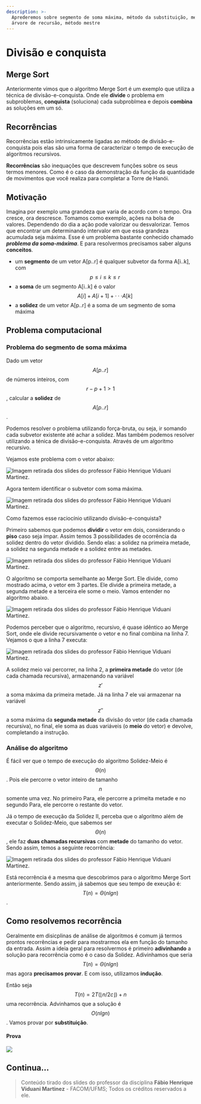 ```yaml
---
description: >-
  Aprederemos sobre segmento de soma máxima, método da substituição, método da
  árvore de recursão, método mestre
---
```


# Divisão e conquista

## Merge Sort

Anteriormente vimos que o algoritmo Merge Sort é um exemplo que utiliza a técnica de divisão-e-conquista. Onde ele **divide** o problema em subproblemas, **conquista** \(soluciona\) cada subproblmea e depois **combina** as soluções em um só.

## Recorrências

Recorrências estão intrinsicamente ligadas ao método de divisão-e-conquista pois elas são uma forma de caracterizar o tempo de execução de algoritmos recursivos. 

**Recorrências** são inequações que descrevem funções sobre os seus termos menores. Como é o caso da demonstração da função da quantidade de movimentos que você realiza para completar a Torre de Hanói.

## Motivação

Imagina por exemplo uma grandeza que varia de acordo com o tempo. Ora cresce, ora descresce. Tomamos como exemplo, ações na bolsa de valores. Dependendo do dia a ação pode valorizar ou desvalorizar. Temos que encontrar um determinando intervalor em que essa grandeza acumulada seja máxima. Esse é um problema bastante conhecido chamado _**problema da soma-máxima**_. E para resolvermos precisamos saber alguns **conceitos**.

* um **segmento** de um vetor A\[p..r\] é qualquer subvetor da forma A\[i..k\], com $$p \leq i \leq k \leq r$$ 
* a **soma** de um segmento A\[i..k\] é o valor $$A[i]+A[i+1]+···A[k]$$ 
* a **solidez** de um vetor A\[p..r\] é a soma de um segmento de soma máxima

## Problema computacional

### Problema do segmento de soma máxima

Dado um vetor $$A[p..r]$$ de números inteiros, com $$r−p+1 > 1$$ , calcular a **solidez** de $$A[p..r]$$ .

Podemos resolver o problema utilizando força-bruta, ou seja, ir somando cada subvetor existente até achar a solidez. Mas também podemos resolver utilizando a ténica de divisão-e-conquista. Através de um algoritmo recursivo.

Vejamos este problema com o vetor abaixo:

![Imagem retirada dos slides do professor F&#xE1;bio Henrique Viduani Martinez.](../.gitbook/assets/vetorsomamax.png)

Agora tentem identificar o subvetor com soma máxima.

![Imagem retirada dos slides do professor F&#xE1;bio Henrique Viduani Martinez.](../.gitbook/assets/vetorsomamax2.png)

Como fazemos esse raciocínio utilizando divisão-e-conquista?

Primeiro sabemos que podemos **dividir** o vetor em dois, considerando o **piso** caso seja ímpar. Assim temos 3 possibilidades de ocorrência da solidez dentro do vetor dividido. Sendo elas: a solidez na primeira metade, a solidez na segunda metade e a solidez entre as metades.

![Imagem retirada dos slides do professor F&#xE1;bio Henrique Viduani Martinez.](../.gitbook/assets/vetorsomamax3.png)

O algoritmo se comporta semelhante ao Merge Sort. Ele divide, como mostrado acima, o vetor em 3 partes. Ele divide a primeira metade, a segunda metade e a terceira ele some o meio. Vamos entender no algoritmo abaixo.

![Imagem retirada dos slides do professor F&#xE1;bio Henrique Viduani Martinez.](../.gitbook/assets/solidezalgo.png)

Podemos perceber que o algoritmo, recursivo, é quase idêntico ao Merge Sort, onde ele divide recursivamente o vetor e no final combina na linha 7. Vejamos o que a linha 7 executa:

![Imagem retirada dos slides do professor F&#xE1;bio Henrique Viduani Martinez.](../.gitbook/assets/solidezmeioalgo.png)

A solidez meio vai percorrer, na linha 2, a **primeira metade** do vetor \(de cada chamada recursiva\), armazenando na variável $$z'$$ a soma máxima da primeira metade. Já na linha 7 ele vai armazenar na variável $$z''$$ a soma máxima da **segunda metade** da divisão do vetor \(de cada chamada recursiva\), no final, ele soma as duas variáveis \(o **meio** do vetor\) e devolve, completando a instrução.

### Análise do algoritmo

É fácil ver que o tempo de execução do algoritmo Solidez-Meio é $$\Theta(n)$$ . Pois ele percorre o vetor inteiro de tamanho $$n$$ somente uma vez. No primeiro Para, ele percorre a primeita metade e no segundo Para, ele percorre o restante do vetor.

Já o tempo de execução da Solidez II, perceba que o algoritmo além de executar o Solidez-Meio, que sabemos ser $$\Theta(n)$$,  ele faz **duas chamadas recursivas** com **metade** do tamanho do vetor. Sendo assim, temos a seguinte recorrência: 

![Imagem retirada dos slides do professor F&#xE1;bio Henrique Viduani Martinez.](../.gitbook/assets/solidez2.png)

Está recorrência é a mesma que descobrimos para o algoritmo Merge Sort anteriormente. Sendo assim, já sabemos que seu tempo de exeução é: $$T(n) = Θ(nlgn)$$ .

## Como resolvemos recorrência

Geralmente em disicplinas de análise de algoritmos é comum já termos prontos recorrências e pedir para mostrarmos ela em função do tamanho da entrada. Assim a ideia geral para resolvermos é primeiro **adivinhando** a solução para recorrência como é o caso da Solidez. Adivinhamos que seria $$T(n) = Θ(nlgn)$$mas agora **precisamos provar**. E com isso, utilizamos **indução**.

Então seja $$T(n) = 2T(\lfloor n/2c \rfloor)+n$$ uma recorrência. Advinhamos que a solução é $$ O(nlgn)$$. Vamos provar por **substituição**.

#### Prova

![](../.gitbook/assets/solidezprova.jpg)



## Continua...

> Conteúdo tirado dos slides do professor da disciplina **Fábio Henrique Viduani Martinez** - FACOM/UFMS; Todos os créditos reservados a ele.


